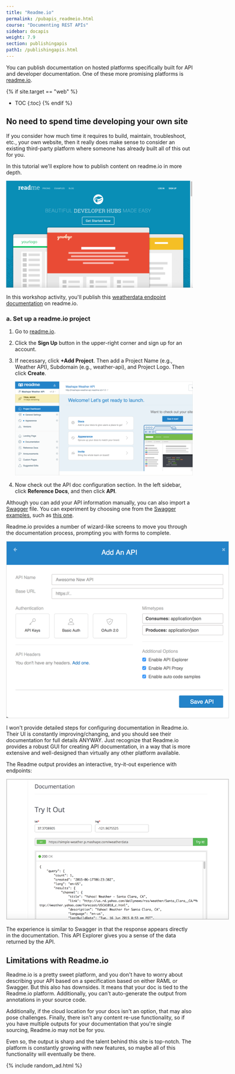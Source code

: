 ```yaml
---
title: "Readme.io"
permalink: /pubapis_readmeio.html
course: "Documenting REST APIs"
sidebar: docapis
weight: 7.9
section: publishingapis
path1: /publishingapis.html
---
```


You can publish documentation on hosted platforms specifically built for API and developer documentation. One of these more promising platforms is [readme.io](http://readme.io).

{% if site.target == "web" %}
* TOC
{:toc}
{% endif %}

## No need to spend time developing your own site

If you consider how much time it requires to build, maintain, troubleshoot, etc., your own website, then it really does make sense to consider an existing third-party platform where someone has already built all of this out for you.

In this tutorial we'll explore how to publish content on readme.io in more depth.

<a href="http://readme.io"><img src="images/readmeio.png" alt="Readme.io" /></a>

In this workshop activity, you'll publish this [weatherdata endpoint documentation](https://www.mashape.com/fyhao/weather-13#weatherdata) on readme.io.

### a. Set up a readme.io project

1. Go to [readme.io](http://readme.io).
2. Click the **Sign Up** button in the upper-right corner and sign up for an account.
3. If necessary, click **+Add Project**. Then add a Project Name (e.g., Weather API), Subdomain (e.g., weather-api), and Project Logo. Then click **Create**.

   <img src="images/projectsettingsreadmeio.png" alt="Project Settings" />

4. Now check out the API doc configuration section. In the left sidebar, click **Reference Docs**, and then click **API**.

  Although you can add your API information manually, you can also import a  [Swagger](http://idratherbewriting.com/learnapidoc/pubapis_swagger_intro.html) file. You can experiment by choosing one from the [Swagger examples](https://github.com/OAI/OpenAPI-Specification/tree/master/examples/v2.0/yaml), such as [this one](https://raw.githubusercontent.com/OAI/OpenAPI-Specification/master/examples/v2.0/json/petstore-expanded.json).

  Readme.io provides a number of wizard-like screens to move you through the documentation process, prompting you with forms to complete.

  <img src="images/readmeio_manual_api.png" style="border: 1px solid #dedede; max-width: 600px;" />

  I won't provide detailed steps for configuring documentation in Readme.io. Their UI is constantly improving/changing, and you should see their documentation for full details ANYWAY. Just recognize that Readme.io provides a robust GUI for creating API documentation, in a way that is more extensive and well-designed than virtually any other platform available.

  The Readme output provides an interactive, try-it-out experience with endpoints:

  <img src="images/readmeiotryitout.png" style="border: 1px solid #dedede; max-width: 600px;" />

  The experience is similar to Swagger in that the response appears directly in the documentation. This API Explorer gives you a sense of the data returned by the API.

## Limitations with Readme.io

Readme.io is a pretty sweet platform, and you don't have to worry about describing your API based on a specification based on either RAML or Swagger. But this also has downsides. It means that your doc is tied to the Readme.io platform. Additionally, you can't auto-generate the output from annotations in your source code.

Additionally, if the cloud location for your docs isn't an option, that may also pose challenges. Finally, there isn't any content re-use functionality, so if you have multiple outputs for your documentation that you're single sourcing, Readme.io may not be for you.

Even so, the output is sharp and the talent behind this site is top-notch. The platform is constantly growing with new features, so maybe all of this functionality will eventually be there.

{% include random_ad.html %}
